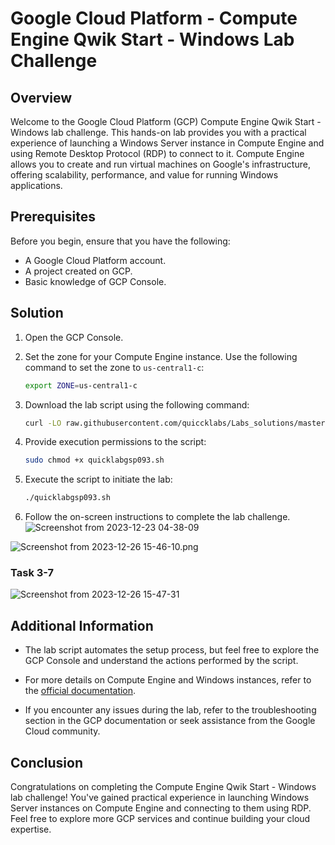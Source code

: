 # Google Cloud Platform - Compute Engine Qwik Start - Windows Lab Challenge

## Overview

Welcome to the Google Cloud Platform (GCP) Compute Engine Qwik Start - Windows lab challenge. This hands-on lab provides you with a practical experience of launching a Windows Server instance in Compute Engine and using Remote Desktop Protocol (RDP) to connect to it. Compute Engine allows you to create and run virtual machines on Google's infrastructure, offering scalability, performance, and value for running Windows applications.

## Prerequisites

Before you begin, ensure that you have the following:

- A Google Cloud Platform account.
- A project created on GCP.
- Basic knowledge of GCP Console.

## Solution


1. Open the GCP Console.

2. Set the zone for your Compute Engine instance. Use the following command to set the zone to `us-central1-c`:

    ```bash
    export ZONE=us-central1-c
    ```

3. Download the lab script using the following command:

    ```bash
    curl -LO raw.githubusercontent.com/quiccklabs/Labs_solutions/master/Compute%20Engine%20Qwik%20Start%20Windows/quicklabgsp093.sh
    ```

4. Provide execution permissions to the script:

    ```bash
    sudo chmod +x quicklabgsp093.sh
    ```

5. Execute the script to initiate the lab:

    ```bash
    ./quicklabgsp093.sh
    ```

6. Follow the on-screen instructions to complete the lab challenge.
![Screenshot from 2023-12-23 04-38-09](https://github.com/Dev0psKing/Google-Cloud-Hands_On/assets/99263767/64324f55-b616-4257-b7c1-2761e68c4d37)

![Screenshot from 2023-12-26 15-46-10.png](..%2F..%2F..%2FPictures%2FScreenshots%2FScreenshot%20from%202023-12-26%2015-46-10.png)

### Task 3-7
![Screenshot from 2023-12-26 15-47-31](https://github.com/Dev0psKing/Google-Cloud-Hands_On/assets/99263767/6e154342-0642-4002-adc0-0d1fd590f2b6)


## Additional Information

- The lab script automates the setup process, but feel free to explore the GCP Console and understand the actions performed by the script.

- For more details on Compute Engine and Windows instances, refer to the [official documentation](https://cloud.google.com/compute/docs/instances/windows).

- If you encounter any issues during the lab, refer to the troubleshooting section in the GCP documentation or seek assistance from the Google Cloud community.

## Conclusion

Congratulations on completing the Compute Engine Qwik Start - Windows lab challenge! You've gained practical experience in launching Windows Server instances on Compute Engine and connecting to them using RDP. Feel free to explore more GCP services and continue building your cloud expertise.
